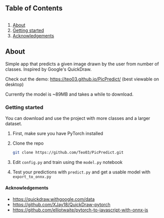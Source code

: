 <summary><h2 style="display: inline-block">Table of Contents</h2></summary>
<ol>
    <li>
        <a href="#about-the-project">About</a>
    </li>
    <li>
        <a href="#getting-started">Getting started</a>
    </li>
    <li>
        <a href="#acknowledgements">Acknowledgements</a>
    </li>
</ol>


## About

Simple app that predicts a given image drawn by the user from number of classes. Inspired by Google's QuickDraw.

Check out the demo: https://teo03.github.io/PicPredict/ (best viewable on desktop)

Currently the model is ~89MB and takes a while to download. 

### Getting started

You can download and use the project with more classes and a larger dataset.

1. First, make sure you have PyTorch installed

2. Clone the repo
   ```sh
   git clone https://github.com/Teo03/PicPredict.git
   ```
3. Edit `config.py` and train using the `model.py` notebook
4. Test your predictions with `predict.py` and get a usable model with `export_to_onnx.py`

#### Acknowledgements

* https://quickdraw.withgoogle.com/data
* https://github.com/XJay18/QuickDraw-pytorch
* https://github.com/elliotwaite/pytorch-to-javascript-with-onnx-js
